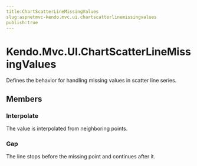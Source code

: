 ```yaml
---
title:ChartScatterLineMissingValues
slug:aspnetmvc-kendo.mvc.ui.chartscatterlinemissingvalues
publish:true
---
```


# Kendo.Mvc.UI.ChartScatterLineMissingValues

Defines the behavior for handling missing values in scatter line series.

## Members

### Interpolate
The value is interpolated from neighboring points.

### Gap
The line stops before the missing point and continues after it.